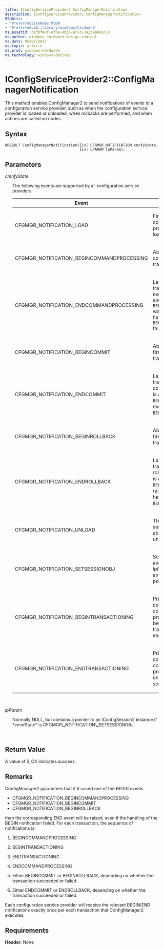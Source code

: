 ```yaml
---
title: IConfigServiceProvider2 ConfigManagerNotification
description: IConfigServiceProvider2 ConfigManagerNotification
MSHAttr:
- 'PreferredSiteName:MSDN'
- 'PreferredLib:/library/windows/hardware'
ms.assetid: b1f0fe0f-afbe-4b36-a75d-34239a86a75c
ms.author: windows-hardware-design-content
ms.date: 05/02/2017
ms.topic: article
ms.prod: windows-hardware
ms.technology: windows-devices
---
```


# IConfigServiceProvider2::ConfigManagerNotification


This method enables ConfigManager2 to send notifications of events to a configuration service provider, such as when the configuration service provider is loaded or unloaded, when rollbacks are performed, and when actions are called on nodes.

## Syntax


``` syntax
HRESULT ConfigManagerNotification([in] CFGMGR_NOTIFICATION cmnfyState, 
                                  [in] LPARAM lpParam);
```

## Parameters


<a href="" id="cmnfystate"></a>*cmnfyState*
<ul style="list-style-type:none">
<li>
The following events are supported by all configuration service providers.

<table>
<colgroup>
<col width="50%" />
<col width="50%" />
</colgroup>
<thead>
<tr class="header">
<th>Event</th>
<th>Description</th>
</tr>
</thead>
<tbody>
<tr class="odd">
<td><p>CFGMGR_NOTIFICATION_LOAD</p></td>
<td><p>First time the configuration service provider is loaded/instantiated.</p></td>
</tr>
<tr class="even">
<td><p>CFGMGR_NOTIFICATION_BEGINCOMMANDPROCESSING</p></td>
<td><p>About to run the first command of a transaction.</p></td>
</tr>
<tr class="odd">
<td><p>CFGMGR_NOTIFICATION_ENDCOMMANDPROCESSING</p></td>
<td><p>Last command of transaction has executed. This event is always raised if <code>BEGINCOMMANDPROCESSING</code> was raised, even if the handling of <code>BEGINCOMMANDPROCESSING</code> failed.</p></td>
</tr>
<tr class="even">
<td><p>CFGMGR_NOTIFICATION_BEGINCOMMIT</p></td>
<td><p>About to commit the first command of a transaction.</p></td>
</tr>
<tr class="odd">
<td><p>CFGMGR_NOTIFICATION_ENDCOMMIT</p></td>
<td><p>Last command of a transaction has been committed. This event is always raised if <code>BEGINCOMMIT</code> was raised, even if the handling of <code>BEGINCOMMIT</code> failed.</p></td>
</tr>
<tr class="even">
<td><p>CFGMGR_NOTIFICATION_BEGINROLLBACK</p></td>
<td><p>About to roll back the first command of the transaction.</p></td>
</tr>
<tr class="odd">
<td><p>CFGMGR_NOTIFICATION_ENDROLLBACK</p></td>
<td><p>Last command of the transaction has been rolled back. This event is always raised if <code>BEGINROLLBACK</code> was raised, even if the handling of <code>BEGINROLLBACK</code> failed.</p></td>
</tr>
<tr class="even">
<td><p>CFGMGR_NOTIFICATION_UNLOAD</p></td>
<td><p>The configuration service provider is about to be unloaded/deleted.</p></td>
</tr>
<tr class="odd">
<td><p>CFGMGR_NOTIFICATION_SETSESSIONOBJ</p></td>
<td><p>Session object is available for use; <em>lpParam</em> can be cast to an IConfigSession2 pointer.</p></td>
</tr>
<tr class="even">
<td><p>CFGMGR_NOTIFICATION_BEGINTRANSACTIONING</p></td>
<td><p>Primarily used for compatibility with v1 configuration service providers. Signals the beginning of a transactioning sequence.</p></td>
</tr>
<tr class="odd">
<td><p>CFGMGR_NOTIFICATION_ENDTRANSACTIONING</p></td>
<td><p>Primarily used for compatibility with v1 configuration service providers. Signals the end of a transactioning sequence.</p></td>
</tr>
</tbody>
</table>
</li>
</ul>
<br>


<a href="" id="lpparam"></a>*lpParam*
<ul style="list-style-type:none">
<li>
Normally NULL, but contains a pointer to an IConfigSession2 instance if *cmnfState* is CFGMGR\_NOTIFICATION\_SETSESSIONOBJ.
</li>
</ul>
<br>

## Return Value

A value of S\_OK indicates success.

## Remarks

ConfigManager2 guarantees that if it raised one of the BEGIN events

-   CFGMGR\_NOTIFICATION\_BEGINCOMMANDPROCESSING
-   CFGMGR\_NOTIFICATION\_BEGINCOMMIT
-   CFGMGR\_NOTIFICATION\_BEGINROLLBACK

then the corresponding END event will be raised, even if the handling of the BEGIN notification failed.
For each transaction, the sequence of notifications is:

1.  BEGINCOMMANDPROCESSING

2.  BEGINTRANSACTIONING

3.  ENDTRANSACTIONING

4.  ENDCOMMANDPROCESSING

5.  Either BEGINCOMMIT or BEGINROLLBACK, depending on whether the transaction succeeded or failed.

6.  Either ENDCOMMIT or ENDROLLBACK, depending on whether the transaction succeeded or failed.

Each configuration service provider will receive the relevant BEGIN/END notifications exactly once per each transaction that ConfigManager2 executes.

## Requirements

**Header:** None

 






